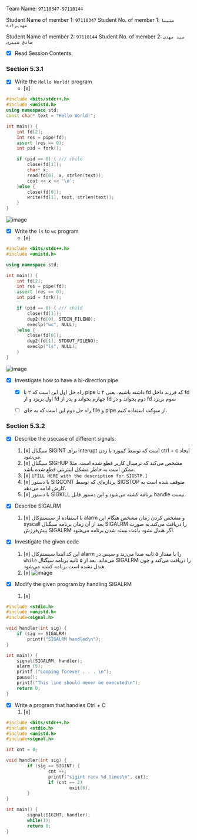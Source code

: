 Team Name: `97110347-97110144`

Student Name of member 1: `97110347`
Student No. of member 1: `متینا مهدیزاده`

Student Name of member 2: `97110144`
Student No. of member 2: `سید مهدی صادق شبیری`

- [x] Read Session Contents.

### Section 5.3.1

- [x] Write the `Hello World!` program
    - [x] 
```cpp
#include <bits/stdc++.h>
#include <unistd.h>
using namespace std;
const char* text = "Hello World!";

int main() {
    int fd[2];
    int res = pipe(fd);
    assert (res == 0);
    int pid = fork();

    if (pid == 0) { /// child
        close(fd[1]);
        char* x;
        read(fd[0], x, strlen(text));
        cout << x << '\n';
    }else {
        close(fd[0]);
        write(fd[1], text, strlen(text));
    }
}
```
![image](https://user-images.githubusercontent.com/36403983/183409958-cec18b99-25a1-469d-8393-7cd5235ce1a9.png)

- [x] Write the `ls` to `wc` program
    - [x]
```cpp
#include <bits/stdc++.h>
#include <unistd.h>

using namespace std;

int main() {
    int fd[2];
    int res = pipe(fd);
    assert (res == 0);
    int pid = fork();

    if (pid == 0) { /// child
        close(fd[1]);
        dup2(fd[0], STDIN_FILENO);
        execlp("wc", NULL);
    }else {
        close(fd[0]);
        dup2(fd[1], STDOUT_FILENO);
        execlp("ls", NULL);
    }
}
```
![image](https://user-images.githubusercontent.com/36403983/183411050-56200474-511e-4e95-bea3-3a655eb95991.png)

- [x] Investigate how to have a bi-direction pipe
    - [x] راه حل اول این است که ۲ تا pipe داشته باشیم. یعنی ۴ تا fd که فرزند داخل fd اول بریزد و از fd چهارم بخواند و پدر از fd دوم بخواند و در fd سوم بریزد
    - [ ] راه حل دوم این است که به جای file و pipe از سوکت استفاده کنیم.
    

### Section 5.3.2

- [x] Describe the usecase of different signals:
    1. [x] سیگنال SIGINT برای interupt است که توسط کیبورد با زدن ctrl + c ایجاد می‌شود.
    1. [x] سیگنال SIGHUP مشخص می‌کند که ترمینال کاربر قطع شده است. مثلا ممکن است به خاطر مشکل اینترنتی قطع شده باشد.
    1. [x] `[FILL HERE with the description for SIGSTP.]`
    1. [x] با دستور SIGCONT پردازه‌ای که توسط SIGSTOP متوقف شده است به کارش ادامه می‌دهد.
    1. [x] با دستور SIGKILL برنامه کشته می‌شود و این دستور قابل handle نیست.

- [x] Describe SIGALRM
    1. [x] با استفاده از سیستم‌کال alarm و مشخص کردن زمان مشخص هنگام این syscall بعد از آن زمان برنامه سیگنال SIGALRM را دریافت می‌کند.به صورت پیش‌فرزش SIGALRM اگر هندل نشود باعث بسته شدن برنامه می‌شود.
- [x] Investigate the given code
    1. [x] این کد ابتدا سیستم‌کال alarm را با مقدار ۵ ثانیه صدا می‌زند و سپس در `while` می‌ماند. بعد از ۵ ثانیه برنامه سیگنال SIGALRM را دریافت می‌کند و چون هندل نشده است برنامه کشته می‌شود.
    1. [x] ![image](https://user-images.githubusercontent.com/36403983/183414256-a43d37f3-7d14-4c9a-9a17-fabccacb01aa.png)

- [x] Modify the given program by handling SIGALRM
    1. [x] 
```cpp
#include <stdio.h>
#include <unistd.h>
#include<signal.h>

void handler(int sig) {
    if (sig == SIGALRM)
        printf("SIGALRM handled\n");
}

int main() {
    signal(SIGALRM, handler);
    alarm (5);
    printf ("Looping forever . . . \n");
    pause();
    printf("This line should never be executed\n");
    return 0;
}
```
- [x] Write a program that handles Ctrl + C
    1. [x]
```cpp
#include <bits/stdc++.h>
#include <stdio.h>
#include <unistd.h>
#include<signal.h>

int cnt = 0;

void handler(int sig) {
        if (sig == SIGINT) {
                cnt ++;
                printf("sigint recv %d times\n", cnt);
                if (cnt == 2)
                        exit(0);
        }
}

int main() {
        signal(SIGINT, handler);
        while(1);
        return 0;
}
